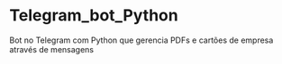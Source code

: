 # Telegram_bot_Python
 Bot no Telegram com Python que gerencia PDFs e cartões de empresa através de mensagens
